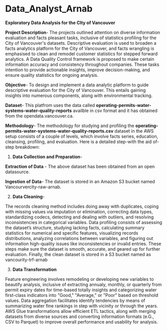 # Data_Analyst_Arnab
**Exploratory Data Analysis for the CIty of Vancouver**

**Project Description**- The projects outlined attention on diverse information evaluation and facts pleasant tasks, inclusive of statistics profiling for the City of Vancouver's datasets. Descriptive evaluation is used to broaden a facts analytics platform for the City of Vancouver, and facts wrangling is emphasised to clean and remodel customer statistics for stepped forward analytics. A Data Quality Control framework is proposed to make certain information accuracy and consistency throughout companies. These tasks intention to provide actionable insights, improve decision-making, and ensure quality statistics for ongoing analysis.


**Objective**- To design and implement a data analytic platform to guide descriptive evaluation for the City of Vancouver. This entails gaining insights into numerous components, along with environmental tracking.

**Dataset**- This platfrom uses the data called **operating-permits-water-systems-water-quality-reports** availble in csv format and it has obtained from the opendata.vancouver.ca.

**Methodology**- The methodology for studying and profiling the **operating-permits-water-systems-water-quality-reports.csv** dataset in the AWS setup consists of a couple of levels, which involve facts series, education, cleansing, profiling, and evaluation. Here is a detailed step-with the aid of-step breakdown:

1. **Data Collection and Preparation**-

**Extraction of Data** - The above dataset has been obtained from an open datasource.

**Ingestion of Data**- The dataset is stored in an Amazon S3 bucket named Vancourvercity-raw-arnab.

2. **Data Cleaning**-

The records cleaning method includes doing away with duplicates, coping with missing values via imputation or elimination, correcting data types, standardizing codecs, detecting and dealing with outliers, and resolving inconsistencies in categorical variables. Data profiling consists of assessing the dataset’s structure, studying lacking facts, calculating summary statistics for numerical and specific features, visualizing records distributions, analyzing correlations between variables, and figuring out information high-quality issues like inconsistencies or invalid entries. These steps make sure the dataset is smooth, accurate, and geared up for further evaluation. Finally, the clean dataset is stored in a S3 bucket named as vancourity-trf-arnab

3. **Data Transformation**
   
Feature engineering involves remodeling or developing new variables to beautify analysis, inclusive of extracting annualy, monthly, or quarterly from permit expiry dates for time-based totally insights and categorizing water first-class indicators into "Good," "Average," or "Poor" based on threshold values. Data aggregation facilitates identify tendencies by means of summarizing water fine rankings in step with vicinity or through the years. AWS Glue transformations allow efficient ETL tactics, along with merging datasets from diverse sources and converting information formats (e.G., CSV to Parquet) to improve overall performance and usability for analysis.








